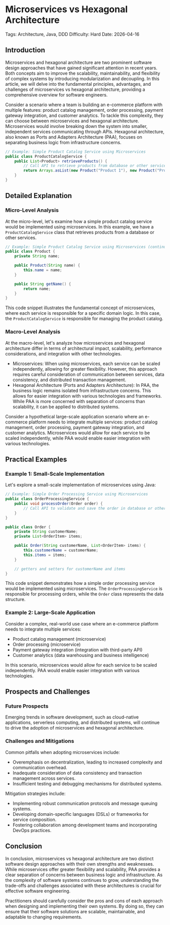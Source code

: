 # Microservices vs Hexagonal Architecture
Tags: Architecture, Java, DDD
Difficulty: Hard
Date: 2026-04-16

## Introduction
Microservices and hexagonal architecture are two prominent software design approaches that have gained significant attention in recent years. Both concepts aim to improve the scalability, maintainability, and flexibility of complex systems by introducing modularization and decoupling. In this article, we will delve into the fundamental principles, advantages, and challenges of microservices vs hexagonal architecture, providing a comprehensive overview for software engineers.

Consider a scenario where a team is building an e-commerce platform with multiple features: product catalog management, order processing, payment gateway integration, and customer analytics. To tackle this complexity, they can choose between microservices and hexagonal architecture. Microservices would involve breaking down the system into smaller, independent services communicating through APIs. Hexagonal architecture, also known as Ports and Adapters Architecture (PAA), focuses on separating business logic from infrastructure concerns.

```java
// Example: Simple Product Catalog Service using Microservices
public class ProductCatalogService {
    public List<Product> retrieveProducts() {
        // Call API to retrieve products from database or other services
        return Arrays.asList(new Product("Product 1"), new Product("Product 2"));
    }
}
```

## Detailed Explanation

### Micro-Level Analysis

At the micro-level, let's examine how a simple product catalog service would be implemented using microservices. In this example, we have a `ProductCatalogService` class that retrieves products from a database or other services.

```java
// Example: Simple Product Catalog Service using Microservices (continued)
public class Product {
    private String name;

    public Product(String name) {
        this.name = name;
    }

    public String getName() {
        return name;
    }
}
```

This code snippet illustrates the fundamental concept of microservices, where each service is responsible for a specific domain logic. In this case, the `ProductCatalogService` is responsible for managing the product catalog.

### Macro-Level Analysis

At the macro-level, let's analyze how microservices and hexagonal architecture differ in terms of architectural impact, scalability, performance considerations, and integration with other technologies.

* Microservices: When using microservices, each service can be scaled independently, allowing for greater flexibility. However, this approach requires careful consideration of communication between services, data consistency, and distributed transaction management.
* Hexagonal Architecture (Ports and Adapters Architecture): In PAA, the business logic remains isolated from infrastructure concerns. This allows for easier integration with various technologies and frameworks. While PAA is more concerned with separation of concerns than scalability, it can be applied to distributed systems.

Consider a hypothetical large-scale application scenario where an e-commerce platform needs to integrate multiple services: product catalog management, order processing, payment gateway integration, and customer analytics. Microservices would allow for each service to be scaled independently, while PAA would enable easier integration with various technologies.

## Practical Examples

### Example 1: Small-Scale Implementation
Let's explore a small-scale implementation of microservices using Java:

```java
// Example: Simple Order Processing Service using Microservices
public class OrderProcessingService {
    public void processOrder(Order order) {
        // Call API to validate and save the order in database or other services
    }
}

public class Order {
    private String customerName;
    private List<OrderItem> items;

    public Order(String customerName, List<OrderItem> items) {
        this.customerName = customerName;
        this.items = items;
    }

    // getters and setters for customerName and items
}
```

This code snippet demonstrates how a simple order processing service would be implemented using microservices. The `OrderProcessingService` is responsible for processing orders, while the `Order` class represents the data structure.

### Example 2: Large-Scale Application
Consider a complex, real-world use case where an e-commerce platform needs to integrate multiple services:

* Product catalog management (microservice)
* Order processing (microservice)
* Payment gateway integration (integration with third-party API)
* Customer analytics (data warehousing and business intelligence)

In this scenario, microservices would allow for each service to be scaled independently. PAA would enable easier integration with various technologies.

## Prospects and Challenges

### Future Prospects
Emerging trends in software development, such as cloud-native applications, serverless computing, and distributed systems, will continue to drive the adoption of microservices and hexagonal architecture.

### Challenges and Mitigations
Common pitfalls when adopting microservices include:

* Overemphasis on decentralization, leading to increased complexity and communication overhead.
* Inadequate consideration of data consistency and transaction management across services.
* Insufficient testing and debugging mechanisms for distributed systems.

Mitigation strategies include:

* Implementing robust communication protocols and message queuing systems.
* Developing domain-specific languages (DSLs) or frameworks for service composition.
* Fostering collaboration among development teams and incorporating DevOps practices.

## Conclusion
In conclusion, microservices vs hexagonal architecture are two distinct software design approaches with their own strengths and weaknesses. While microservices offer greater flexibility and scalability, PAA provides a clear separation of concerns between business logic and infrastructure. As the complexity of software systems continues to grow, understanding the trade-offs and challenges associated with these architectures is crucial for effective software engineering.

Practitioners should carefully consider the pros and cons of each approach when designing and implementing their own systems. By doing so, they can ensure that their software solutions are scalable, maintainable, and adaptable to changing requirements.